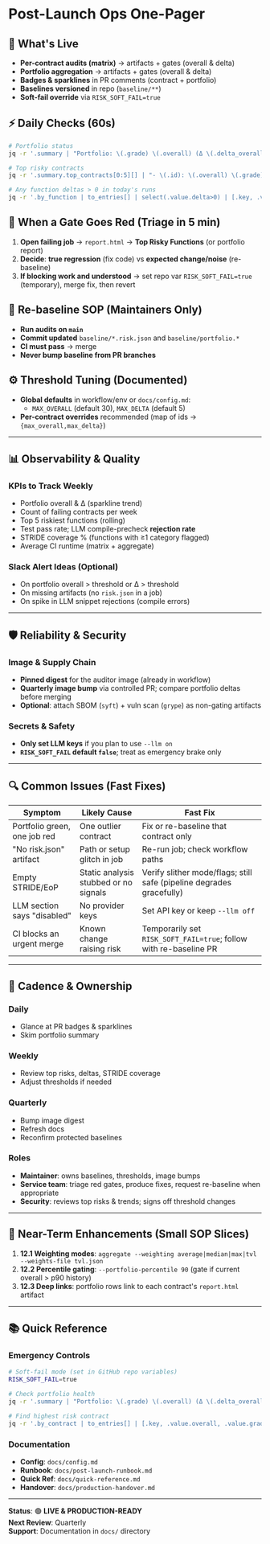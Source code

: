 # Post-Launch Ops One-Pager

## 🚀 What's Live

- **Per-contract audits (matrix)** → artifacts + gates (overall & delta)
- **Portfolio aggregation** → artifacts + gates (overall & delta)
- **Badges & sparklines** in PR comments (contract + portfolio)
- **Baselines versioned** in repo (`baseline/**`)
- **Soft-fail override** via `RISK_SOFT_FAIL=true`

## ⚡ Daily Checks (60s)

```bash
# Portfolio status
jq -r '.summary | "Portfolio: \(.grade) \(.overall) (Δ \(.delta_overall // 0))"' out-portfolio/*/portfolio.json

# Top risky contracts
jq -r '.summary.top_contracts[0:5][] | "- \(.id): \(.overall) \(.grade) (Δ \(.delta))"' out-portfolio/*/portfolio.json

# Any function deltas > 0 in today's runs
jq -r '.by_function | to_entries[] | select(.value.delta>0) | [.key, .value.score, .value.delta] | @tsv' out/*/runs/risk/risk.json 2>/dev/null
```

## 🚨 When a Gate Goes Red (Triage in 5 min)

1. **Open failing job** → `report.html` → **Top Risky Functions** (or portfolio report)
2. **Decide**: **true regression** (fix code) vs **expected change/noise** (re-baseline)
3. **If blocking work and understood** → set repo var `RISK_SOFT_FAIL=true` (temporary), merge fix, then revert

## 🔧 Re-baseline SOP (Maintainers Only)

- **Run audits on `main`**
- **Commit updated** `baseline/*.risk.json` and `baseline/portfolio.*`
- **CI must pass** → merge
- **Never bump baseline from PR branches**

## ⚙️ Threshold Tuning (Documented)

- **Global defaults** in workflow/env or `docs/config.md`:
  - `MAX_OVERALL` (default 30), `MAX_DELTA` (default 5)
- **Per-contract overrides** recommended (map of ids → `{max_overall,max_delta}`)

---

## 📊 Observability & Quality

### KPIs to Track Weekly
- Portfolio overall & Δ (sparkline trend)
- Count of failing contracts per week
- Top 5 riskiest functions (rolling)
- Test pass rate; LLM compile-precheck **rejection rate**
- STRIDE coverage % (functions with ≥1 category flagged)
- Average CI runtime (matrix + aggregate)

### Slack Alert Ideas (Optional)
- On portfolio overall > threshold or Δ > threshold
- On missing artifacts (no `risk.json` in a job)
- On spike in LLM snippet rejections (compile errors)

---

## 🛡️ Reliability & Security

### Image & Supply Chain
- **Pinned digest** for the auditor image (already in workflow)
- **Quarterly image bump** via controlled PR; compare portfolio deltas before merging
- **Optional**: attach SBOM (`syft`) + vuln scan (`grype`) as non-gating artifacts

### Secrets & Safety
- **Only set LLM keys** if you plan to use `--llm on`
- **`RISK_SOFT_FAIL` default `false`**; treat as emergency brake only

---

## 🔍 Common Issues (Fast Fixes)

| Symptom                      | Likely Cause                          | Fast Fix                                                             |
| ---------------------------- | ------------------------------------- | -------------------------------------------------------------------- |
| Portfolio green, one job red | One outlier contract                  | Fix or re-baseline that contract only                                |
| "No risk.json" artifact      | Path or setup glitch in job           | Re-run job; check workflow paths                                     |
| Empty STRIDE/EoP             | Static analysis stubbed or no signals | Verify slither mode/flags; still safe (pipeline degrades gracefully) |
| LLM section says "disabled"  | No provider keys                      | Set API key or keep `--llm off`                                      |
| CI blocks an urgent merge    | Known change raising risk             | Temporarily set `RISK_SOFT_FAIL=true`; follow with re-baseline PR    |

---

## 📅 Cadence & Ownership

### **Daily**
- Glance at PR badges & sparklines
- Skim portfolio summary

### **Weekly**
- Review top risks, deltas, STRIDE coverage
- Adjust thresholds if needed

### **Quarterly**
- Bump image digest
- Refresh docs
- Reconfirm protected baselines

### **Roles**
- **Maintainer**: owns baselines, thresholds, image bumps
- **Service team**: triage red gates, produce fixes, request re-baseline when appropriate
- **Security**: reviews top risks & trends; signs off threshold changes

---

## 🚀 Near-Term Enhancements (Small SOP Slices)

1. **12.1 Weighting modes**: `aggregate --weighting average|median|max|tvl --weights-file tvl.json`
2. **12.2 Percentile gating**: `--portfolio-percentile 90` (gate if current overall > p90 history)
3. **12.3 Deep links**: portfolio rows link to each contract's `report.html` artifact

---

## 📚 Quick Reference

### **Emergency Controls**
```bash
# Soft-fail mode (set in GitHub repo variables)
RISK_SOFT_FAIL=true

# Check portfolio health
jq -r '.summary | "Portfolio: \(.grade) \(.overall) (Δ \(.delta_overall // 0))"' out-portfolio/*/portfolio.json

# Find highest risk contract
jq -r '.by_contract | to_entries[] | [.key, .value.overall, .value.grade] | @tsv' out-portfolio/*/portfolio.json | sort -k2 -nr | head -5
```

### **Documentation**
- **Config**: `docs/config.md`
- **Runbook**: `docs/post-launch-runbook.md`
- **Quick Ref**: `docs/quick-reference.md`
- **Handover**: `docs/production-handover.md`

---

**Status**: 🟢 **LIVE & PRODUCTION-READY**  
**Next Review**: Quarterly  
**Support**: Documentation in `docs/` directory
